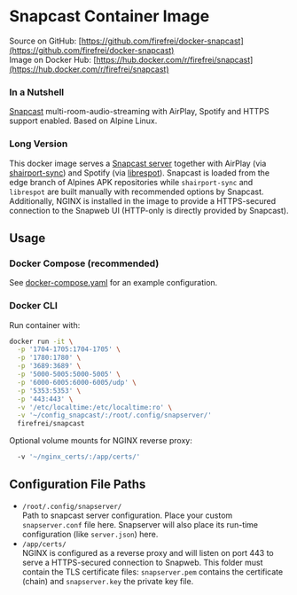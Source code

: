 # Snapcast Container Image

Source on GitHub: [https://github.com/firefrei/docker-snapcast](https://github.com/firefrei/docker-snapcast)  
Image on Docker Hub: [https://hub.docker.com/r/firefrei/snapcast](https://hub.docker.com/r/firefrei/snapcast)  

### In a Nutshell
[Snapcast](https://github.com/badaix/snapcast) multi-room-audio-streaming with AirPlay, Spotify and HTTPS support enabled. Based on Alpine Linux.

### Long Version
This docker image serves a [Snapcast server](https://github.com/badaix/snapcast) together with AirPlay (via [shairport-sync](https://github.com/mikebrady/shairport-sync)) and Spotify (via [librespot](https://github.com/librespot-org/librespot)).
Snapcast is loaded from the edge branch of Alpines APK repositories while `shairport-sync` and `librespot` are built manually with recommended options by Snapcast.  
Additionally, NGINX is installed in the image to provide a HTTPS-secured connection to the Snapweb UI (HTTP-only is directly provided by Snapcast).


## Usage

### Docker Compose (recommended)
See [docker-compose.yaml](docker-compose.yaml) for an example configuration.

### Docker CLI
Run container with:
```bash
docker run -it \
  -p '1704-1705:1704-1705' \
  -p '1780:1780' \
  -p '3689:3689' \
  -p '5000-5005:5000-5005' \
  -p '6000-6005:6000-6005/udp' \
  -p '5353:5353' \
  -p '443:443' \
  -v '/etc/localtime:/etc/localtime:ro' \
  -v '~/config_snapcast/:/root/.config/snapserver/'
  firefrei/snapcast
```

Optional volume mounts for NGINX reverse proxy:
```bash
  -v '~/nginx_certs/:/app/certs/'
```

## Configuration File Paths
- `/root/.config/snapserver/`  
  Path to snapcast server configuration. Place your custom `snapserver.conf` file here. Snapserver will also place its run-time configuration (like `server.json`) here.
- `/app/certs/`  
  NGINX is configured as a reverse proxy and will listen on port 443 to serve a HTTPS-secured connection to Snapweb. This folder must contain the TLS certificate files: `snapserver.pem` contains the certificate (chain) and `snapserver.key` the private key file.